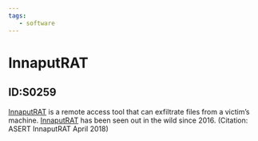 ```yaml
---
tags:
   - software
---
```

# InnaputRAT
## ID:S0259
[InnaputRAT](/mitre/software/S0259) is a remote access tool that can exfiltrate files from a victim’s machine. [InnaputRAT](/mitre/software/S0259) has been seen out in the wild since 2016. (Citation: ASERT InnaputRAT April 2018)
